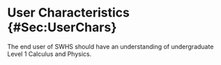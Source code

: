 # User Characteristics {#Sec:UserChars}

The end user of SWHS should have an understanding of undergraduate Level 1 Calculus and Physics.
